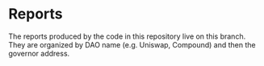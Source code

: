 # Reports

The reports produced by the code in this repository live on this branch. 
They are organized by DAO name (e.g. Uniswap, Compound) and then the governor address.